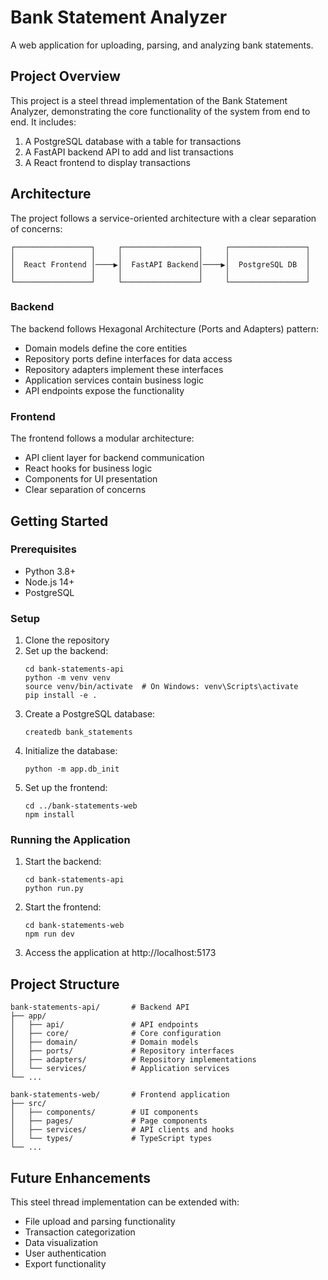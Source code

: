 # Bank Statement Analyzer

A web application for uploading, parsing, and analyzing bank statements.

## Project Overview

This project is a steel thread implementation of the Bank Statement Analyzer, demonstrating the core functionality of the system from end to end. It includes:

1. A PostgreSQL database with a table for transactions
2. A FastAPI backend API to add and list transactions
3. A React frontend to display transactions

## Architecture

The project follows a service-oriented architecture with a clear separation of concerns:

```
┌─────────────────┐     ┌─────────────────┐     ┌─────────────────┐
│                 │     │                 │     │                 │
│  React Frontend │────▶│  FastAPI Backend│────▶│  PostgreSQL DB  │
│                 │     │                 │     │                 │
└─────────────────┘     └─────────────────┘     └─────────────────┘
```

### Backend

The backend follows Hexagonal Architecture (Ports and Adapters) pattern:

- Domain models define the core entities
- Repository ports define interfaces for data access
- Repository adapters implement these interfaces
- Application services contain business logic
- API endpoints expose the functionality

### Frontend

The frontend follows a modular architecture:

- API client layer for backend communication
- React hooks for business logic
- Components for UI presentation
- Clear separation of concerns

## Getting Started

### Prerequisites

- Python 3.8+
- Node.js 14+
- PostgreSQL

### Setup

1. Clone the repository
2. Set up the backend:
   ```
   cd bank-statements-api
   python -m venv venv
   source venv/bin/activate  # On Windows: venv\Scripts\activate
   pip install -e .
   ```
3. Create a PostgreSQL database:
   ```
   createdb bank_statements
   ```
4. Initialize the database:
   ```
   python -m app.db_init
   ```
5. Set up the frontend:
   ```
   cd ../bank-statements-web
   npm install
   ```

### Running the Application

1. Start the backend:
   ```
   cd bank-statements-api
   python run.py
   ```
2. Start the frontend:
   ```
   cd bank-statements-web
   npm run dev
   ```
3. Access the application at http://localhost:5173

## Project Structure

```
bank-statements-api/       # Backend API
├── app/
│   ├── api/               # API endpoints
│   ├── core/              # Core configuration
│   ├── domain/            # Domain models
│   ├── ports/             # Repository interfaces
│   ├── adapters/          # Repository implementations
│   └── services/          # Application services
└── ...

bank-statements-web/       # Frontend application
├── src/
│   ├── components/        # UI components
│   ├── pages/             # Page components
│   ├── services/          # API clients and hooks
│   └── types/             # TypeScript types
└── ...
```

## Future Enhancements

This steel thread implementation can be extended with:

- File upload and parsing functionality
- Transaction categorization
- Data visualization
- User authentication
- Export functionality
